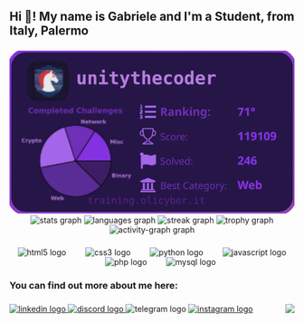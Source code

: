 <h2 align="left">Hi 👋! My name is Gabriele and I'm a Student, from Italy, Palermo</h2>

###

<div align="center">
  <img src="https://raw.githubusercontent.com/GabrielProjects/ocbadge/main/card.svg"/>
  <img src="https://github-readme-stats.vercel.app/api?username=GabrielProjects&hide_title=false&hide_rank=false&show_icons=true&include_all_commits=true&count_private=true&disable_animations=false&theme=tokyonight&locale=en&hide_border=false&order=1" height="200" alt="stats graph"  />
  <img src="https://github-readme-stats.vercel.app/api/top-langs?username=GabrielProjects&locale=en&hide_title=false&layout=compact&card_width=320&langs_count=5&theme=tokyonight&hide_border=false&order=2" height="200" alt="languages graph"  />
  <img src="https://streak-stats.demolab.com?user=GabrielProjects&locale=en&mode=daily&theme=tokyonight&hide_border=false&border_radius=5&order=3" height="200" alt="streak graph"  />
  <img src="https://github-profile-trophy.vercel.app?username=GabrielProjects&theme=tokyonight&column=-1&row=1&margin-w=8&margin-h=8&no-bg=false&no-frame=false&order=4" height="150" alt="trophy graph"  />
  <img src="https://github-readme-activity-graph.vercel.app/graph?username=GabrielProjects&radius=16&theme=react&area=true&order=5" height="300" alt="activity-graph graph"  />
</div>

###

<div align="center">
  <img src="https://cdn.jsdelivr.net/gh/devicons/devicon/icons/html5/html5-original.svg" height="50" alt="html5 logo"  />
  <img width="26" />
  <img src="https://cdn.jsdelivr.net/gh/devicons/devicon/icons/css3/css3-original.svg" height="50" alt="css3 logo"  />
  <img width="26" />
  <img src="https://cdn.jsdelivr.net/gh/devicons/devicon/icons/python/python-original.svg" height="50" alt="python logo"  />
  <img width="26" />
  <img src="https://cdn.jsdelivr.net/gh/devicons/devicon/icons/javascript/javascript-original.svg" height="50" alt="javascript logo"  />
  <img width="26" />
  <img src="https://cdn.jsdelivr.net/gh/devicons/devicon/icons/php/php-original.svg" height="50" alt="php logo"  />
  <img width="26" />
  <img src="https://cdn.jsdelivr.net/gh/devicons/devicon/icons/mysql/mysql-original.svg" height="50" alt="mysql logo"  />
</div>

###

<p align="left"></p>

###

<h3 align="left">You can find out more about me here:</h3>

###

<img align="right" height="180" src="https://i.imgflip.com/8imhj6.gif"  />

###

<div align="left">
  <a href="https://www.linkedin.com/in/gabriele-d-asta-587226244/" target="_blank">
    <img src="https://img.shields.io/static/v1?message=LinkedIn&logo=linkedin&label=&color=0077B5&logoColor=white&labelColor=&style=for-the-badge" height="48" alt="linkedin logo"  />
  </a>
  <a href="Just add me! My profile nickname is gabriele654321" target="_blank">
    <img src="https://img.shields.io/static/v1?message=Discord&logo=discord&label=&color=7289DA&logoColor=white&labelColor=&style=for-the-badge" height="48" alt="discord logo"  />
  </a>
  <img src="https://img.shields.io/static/v1?message=Telegram&logo=telegram&label=&color=2CA5E0&logoColor=white&labelColor=&style=for-the-badge" height="48" alt="telegram logo"  />
  <a href="https://www.instagram.com/gabriele_dasta" target="_blank">
    <img src="https://img.shields.io/static/v1?message=Instagram&logo=instagram&label=&color=E4405F&logoColor=white&labelColor=&style=for-the-badge" height="48" alt="instagram logo"  />
  </a>
</div>

###
